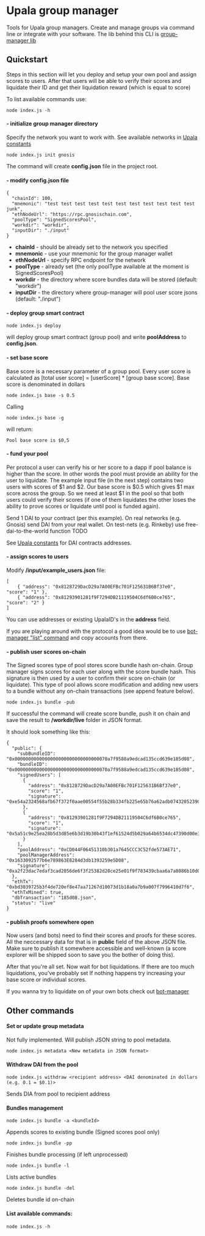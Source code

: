 # Upala group manager

Tools for Upala group managers. Create and manage groups via command line or integrate with your software. The lib behind this CLI is [group-manager lib](https://github.com/upala-digital-identity/group-manager)

## Quickstart

Steps in this section will let you deploy and setup your own pool and assign scores to users. After that users will be able to verify their scores and liquidate their ID and get their liquidation reward (which is equal to score)

To list available commands use:

    node index.js -h

#### - initialize group manager directory

Specify the network you want to work with. See available networks in [Upala constants](https://github.com/upala-digital-identity/constants)

    node index.js init gnosis

The command will create **config.json** file in the project root.


#### - modify config.json file

    {
      "chainId": 100,
      "mnemonic": "test test test test test test test test test test test junk",
      "ethNodeUrl": "https://rpc.gnosischain.com",
      "poolType": "SignedScoresPool",
      "workdir": "workdir",
      "inputDir": "./input"
    }

- **chainId** - should be already set to the network you specified
- **mnemonic** - use your mnemonic for the group manager wallet
- **ethNodeUrl** - specify RPC endpoint for the network
- **poolType** - already set (the only poolType available at the moment is SignedScoresPool)
- **workdir** - the directory where score bundles data will be stored (default: "workdir")
- **inputDir** - the directory where group-manager will pool user score jsons (default: "./input") 

#### - deploy group smart contract

    node index.js deploy

will deploy group smart contract (group pool) and write **poolAddress** to **config.json**.


#### - set base score

Base score is a necessary parameter of a group pool. Every user score is calculated as [total user score] = [userScore] * [group base score]. Base score is denominated in dollars

    node index.js base -s 0.5

Calling 
    
    node index.js base -g

will return:
    
    Pool base score is $0,5

#### - fund your pool

Per protocol a user can verify his or her score to a dapp if pool balance is higher than the score. In other words the pool must provide an ability for the user to liquidate. The example input file (in the next step) contains two users with scores of $1 and $2. Our base score is $0.5 which gives $1 max score across the group. So we need at least $1 in the pool so that both users could verify their scores (if one of them liquidates the other loses the ability to prove scores or liquidate until pool is funded again).

Send 1 DAI to your contract (per this example). On real networks (e.g. Gnosis) send DAI from your real wallet. On test-nets (e.g. Rinkeby) use free-dai-to-the-world function TODO

See [Upala constants](https://github.com/upala-digital-identity/constants) for DAI contracts addresses.

#### - assign scores to users

Modify **/input/example_users.json** file:

    [
        { "address": "0x8128729DacD29a7A00EFBc701F125631B6Bf37e0", "score": "1" },
        { "address": "0x81293901281f9F7294DB21119504C6df6B0ce765", "score": "2" }
    ]

You can use addresses or existing UpalaID's in the **address** field.

If you are playing around with the protocol a good idea would be to use [bot-manager "list" command](https://github.com/upala-digital-identity/bot-manager-cli) and copy accounts from there.

#### - publish user scores on-chain

The Signed scores type of pool stores score bundle hash on-chain. Group manager signs scores for each user along with the score bundle hash. This signature is then used by a user to confirm their score on-chain (or liquidate). This type of pool allows score modification and adding new users to a bundle without any on-chain transactions (see append feature below).


    node index.js bundle -pub

If successful the command will create score bundle, push it on chain and save the result to **/workdir/live** folder in JSON format.

It should look something like this:

    {
      "public": {
        "subBundleID": "0x0000000000000000000000000000000070a7f9588a9edcad135ccd639e185d08",
        "bundleID": "0x0000000000000000000000000000000070a7f9588a9edcad135ccd639e185d08",
        "signedUsers": [
          {
            "address": "0x8128729DacD29a7A00EFBc701F125631B6Bf37e0",
            "score": "1",
            "signature": "0xe54a2324568afb67f372f0aae00554f55b28b334fb225e65b76a62adb07432052390c0079470015cef82c3f91c1f4602fd3b300c05843f05690109f8c65d20ec1b"
          },
          {
            "address": "0x81293901281f9F7294DB21119504C6df6B0ce765",
            "score": "1",
            "signature": "0x5a51c9e25ea28b5d3d85e6b3d19b30b43f1ef61524d5b029a64b6534dc47390d00e3f188d02830b4062f1e5db4b3c5f8106d5d22c80c87c58c8d8abdf20f37c31c"
          }
        ],
        "poolAddress": "0xCD044F06451310b301a7645CCC3C52fde573AE71",
        "poolManagerAddress": "0x1633092577b6e789863E8284d3db1393259e5D08",
        "signature": "0xa2f23dac7edaf3cad2056de6f3f25382d28ce25e01f9f783439cbaa6a7a8086b10d0aac436df595771b7c694dcdc6daa147d63d1081537613dc0570817a068061b"
      },
      "ethTx": "0xbd3039725b3f4de720ef8e47aa71267d10073d1b18a0a7b9a007f7996410d7f6",
      "ethTxMined": true,
      "dbTransaction": "185d08.json",
      "status": "live"
    }

#### - publish proofs somewhere open

Now users (and bots) need to find their scores and proofs for these scores. All the neccessary data for that is in **public** field of the above JSON file. Make sure to publish it somewhere accessible and well-known (a score explorer will be shipped soon to save you the bother of doing this).

After that you're all set. Now wait for bot liquidations. If there are too much liquidations, you've probably set If nothing happens try increasing your base score or individual scores. 

If you wanna try to liquidate on of your own bots check out [bot-manager](https://github.com/upala-digital-identity/bot-manager-cli)

## Other commands

#### Set or update group metadata

Not fully implemented. Will publish JSON string to pool metadata. 

    node index.js metadata <New metadata in JSON format>

#### Withdraw DAI from the pool

    node index.js withdraw <recipient address> <DAI denominated in dollars (e.g. 0.1 = $0.1)>

Sends DIA from pool to recipient address

#### Bundles management

    node index.js bundle -a <bundleId>

Appends scores to existing bundle (Signed scores pool only)

    node index.js bundle -pp

Finishes bundle processing (if left unprocessed)

    node index.js bundle -l

Lists active bundles

    node index.js bundle -del

Deletes bundle id on-chain

#### List available commands:

    node index.js -h

